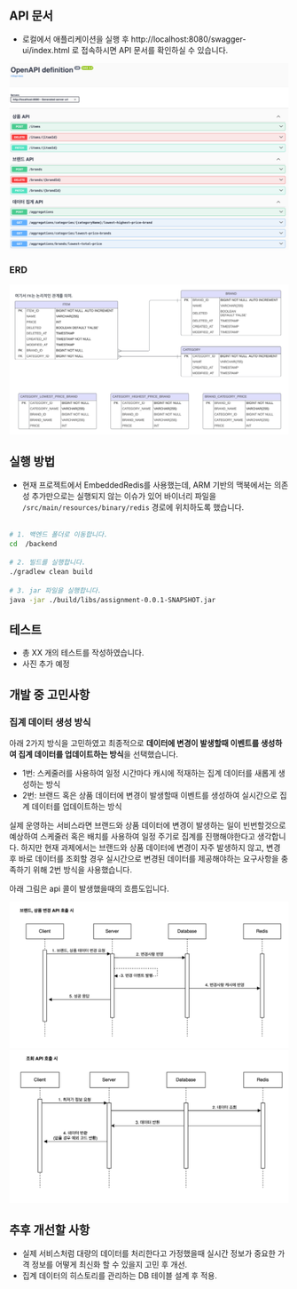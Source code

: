 ## API 문서

- 로컬에서 애플리케이션을 실행 후 http://localhost:8080/swagger-ui/index.html 로 접속하시면 API 문서를 확인하실 수 있습니다.

![api-image](./assets/api-docs.png)

### ERD

![erd-image](./assets/assignment-erd.jpeg)

## 실행 방법

- 현재 프로젝트에서 EmbeddedRedis를 사용했는데, ARM 기반의 맥북에서는 의존성 추가만으로는 실행되지 않는 이슈가 있어 바이너리 파일을 `/src/main/resources/binary/redis` 경로에 위치하도록 했습니다.

```bash

# 1. 백엔드 폴더로 이동합니다.
cd  /backend

# 2. 빌드를 실행합니다.
./gradlew clean build

# 3. jar 파일을 실행합니다.
java -jar ./build/libs/assignment-0.0.1-SNAPSHOT.jar
```

## 테스트

- 총 XX 개의 테스트를 작성하였습니다.
- 사진 추가 예정

## 개발 중 고민사항

### 집계 데이터 생성 방식

아래 2가지 방식을 고민하였고 최종적으로 **데이터에 변경이 발생할때 이벤트를 생성하여 집계 데이터를 업데이트하는 방식**을 선택했습니다.

- 1번: 스케줄러를 사용하여 일정 시간마다 캐시에 적재하는 집계 데이터를 새롭게 생성하는 방식
- 2번: 브랜드 혹은 상품 데이터에 변경이 발생할때 이벤트를 생성하여 실시간으로 집계 데이터를 업데이트하는 방식

실제 운영하는 서비스라면 브랜드와 상품 데이터에 변경이 발생하는 일이 빈번할것으로 예상하여 스케줄러 혹은 배치를 사용하여 일정 주기로 집계를 진행해야한다고 생각합니다.
하지만 현재 과제에서는 브랜드와 상품 데이터에 변경이 자주 발생하지 않고, 변경 후 바로 데이터를 조회할 경우 실시간으로 변경된 데이터를 제공해야하는 요구사항을 충족하기 위해 2번 방식을 사용했습니다.

아래 그림은 api 콜이 발생했을때의 흐름도입니다.

![post](/assets/post.png)
![get](/assets/get.png)

## 추후 개선할 사항

- 실제 서비스처럼 대량의 데이터를 처리한다고 가정했을때 실시간 정보가 중요한 가격 정보를 어떻게 최신화 할 수 있을지 고민 후 개선.
- 집계 데이터의 히스토리를 관리하는 DB 테이블 설계 후 적용.
